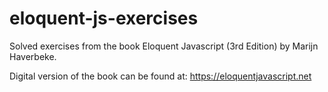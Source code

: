 # eloquent-js-exercises
Solved exercises from the book Eloquent Javascript (3rd Edition) by Marijn Haverbeke.

Digital version of the book can be found at: https://eloquentjavascript.net

